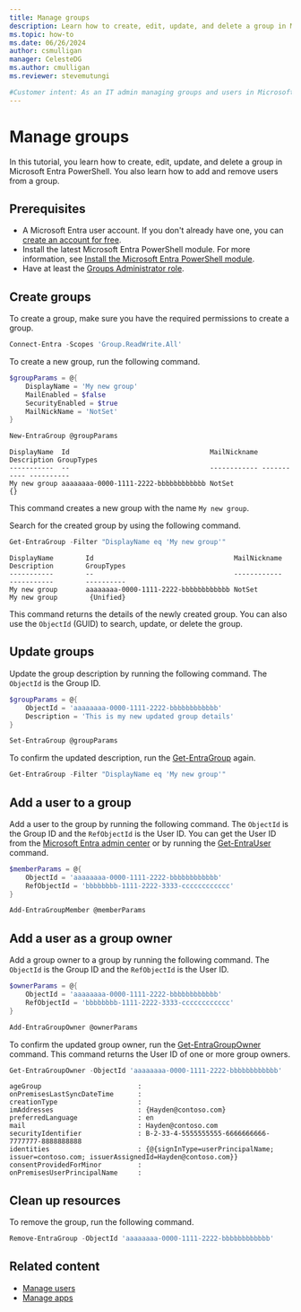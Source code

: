 ```yaml
---
title: Manage groups
description: Learn how to create, edit, update, and delete a group in Microsoft Entra PowerShell.
ms.topic: how-to
ms.date: 06/26/2024
author: csmulligan
manager: CelesteDG
ms.author: cmulligan
ms.reviewer: stevemutungi

#Customer intent: As an IT admin managing groups and users in Microsoft Entra ID, I want to learn hot to create, edit and update a group in Microsoft Entra PowerShell so that I can automate group management tasks.
---
```


# Manage groups

In this tutorial, you learn how to create, edit, update, and delete a group in Microsoft Entra PowerShell. You also learn how to add and remove users from a group.

## Prerequisites

- A Microsoft Entra user account. If you don't already have one, you can [create an account for free](https://azure.microsoft.com/free/?WT.mc_id=A261C142F).
- Install the latest Microsoft Entra PowerShell module. For more information, see [Install the Microsoft Entra PowerShell module](installation.md).
- Have at least the [Groups Administrator role](/entra/identity/role-based-access-control/permissions-reference#groups-administrator).

## Create groups

To create a group, make sure you have the required permissions to create a group.

```powershell
Connect-Entra -Scopes 'Group.ReadWrite.All' 
```

To create a new group, run the following command.

```powershell
$groupParams = @{
    DisplayName = 'My new group'
    MailEnabled = $false
    SecurityEnabled = $true
    MailNickName = 'NotSet'
}

New-EntraGroup @groupParams
```

```Output
DisplayName  Id                                   MailNickname Description GroupTypes
-----------  --                                   ------------ ----------- ----------
My new group aaaaaaaa-0000-1111-2222-bbbbbbbbbbbb NotSet                   {}
```

This command creates a new group with the name `My new group`.

Search for the created group by using the following command.

```powershell
Get-EntraGroup -Filter "DisplayName eq 'My new group'"
```

```Output
DisplayName        Id                                   MailNickname     Description        GroupTypes
-----------        --                                   ------------     -----------        ----------
My new group       aaaaaaaa-0000-1111-2222-bbbbbbbbbbbb NotSet       My new group        {Unified}
```

This command returns the details of the newly created group. You can also use the `ObjectId` (GUID) to search, update, or delete the group.

## Update groups

Update the group description by running the following command. The `ObjectId` is the Group ID.

```powershell
$groupParams = @{
    ObjectId = 'aaaaaaaa-0000-1111-2222-bbbbbbbbbbbb'
    Description = 'This is my new updated group details'
}

Set-EntraGroup @groupParams
```

To confirm the updated description, run the [Get-EntraGroup](/powershell/module/microsoft.graph.entra/get-entragroup) again.

```powershell
Get-EntraGroup -Filter "DisplayName eq 'My new group'"  
```

## Add a user to a group

Add a user to the group by running the following command. The `ObjectId` is the Group ID and the `RefObjectId` is the User ID. You can get the User ID from the [Microsoft Entra admin center](https://entra.microsoft.com/) or by running the [Get-EntraUser](/powershell/module/microsoft.graph.entra/get-entrauser) command.

```powershell
$memberParams = @{
    ObjectId = 'aaaaaaaa-0000-1111-2222-bbbbbbbbbbbb'
    RefObjectId = 'bbbbbbbb-1111-2222-3333-cccccccccccc'
}

Add-EntraGroupMember @memberParams
```

## Add a user as a group owner

Add a group owner to a group by running the following command. The `ObjectId` is the Group ID and the `RefObjectId` is the User ID.

```powershell
$ownerParams = @{
    ObjectId = 'aaaaaaaa-0000-1111-2222-bbbbbbbbbbbb'
    RefObjectId = 'bbbbbbbb-1111-2222-3333-cccccccccccc'
}

Add-EntraGroupOwner @ownerParams
```

To confirm the updated group owner, run the [Get-EntraGroupOwner](/powershell/module/microsoft.graph.entra/get-entragroupowner) command. This command returns the User ID of one or more group owners.

```powershell
Get-EntraGroupOwner -ObjectId 'aaaaaaaa-0000-1111-2222-bbbbbbbbbbbb'
```

```Output
ageGroup                        :
onPremisesLastSyncDateTime      :
creationType                    :
imAddresses                     : {Hayden@contoso.com}
preferredLanguage               : en
mail                            : Hayden@contoso.com
securityIdentifier              : B-2-33-4-5555555555-6666666666-7777777-8888888888
identities                      : {@{signInType=userPrincipalName; issuer=contoso.com; issuerAssignedId=Hayden@contoso.com}}
consentProvidedForMinor         :
onPremisesUserPrincipalName     :
```

## Clean up resources

To remove the group, run the following command.

```powershell
Remove-EntraGroup -ObjectId 'aaaaaaaa-0000-1111-2222-bbbbbbbbbbbb'
```

## Related content

- [Manage users](manage-user.md)
- [Manage apps](manage-apps.md)
